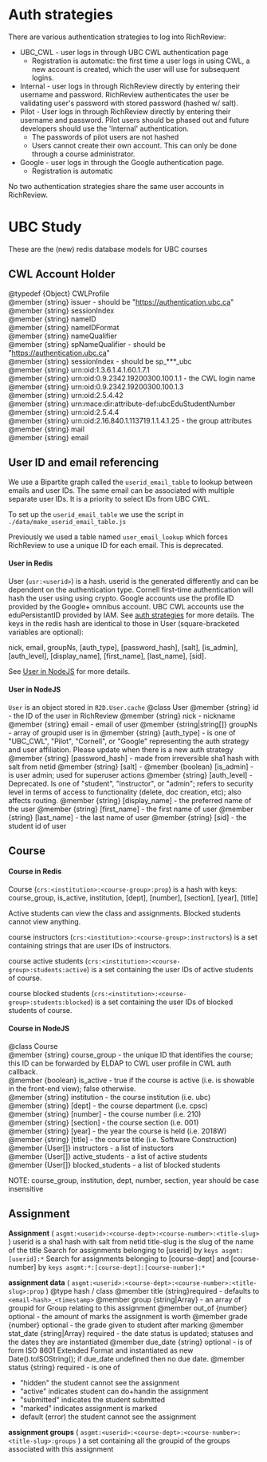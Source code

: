 # Auth strategies

There are various authentication strategies to log into RichReview:

- UBC_CWL - user logs in through UBC CWL authentication page
    + Registration is automatic: the first time a user logs in using CWL, a new account is created, which the user will use for subsequent logins.
- Internal - user logs in through RichReview directly by entering their username and password. RichReview authenticates the user be validating user's password with stored password (hashed w/ salt).
- Pilot - User logs in through RichReview directly by entering their username and password. Pilot users should be phased out and future developers should use the 'Internal' authentication.
    + The passwords of pilot users are not hashed
    + Users cannot create their own account. This can only be done through a course administrator.
- Google - user logs in through the Google authentication page.
    + Registration is automatic

No two authentication strategies share the same user accounts in RichReview. 

# UBC Study

These are the (new) redis database models for UBC courses

## CWL Account Holder

@typedef {Object} CWLProfile  
@member {string} issuer - should be "https://authentication.ubc.ca"  
@member {string} sessionIndex  
@member {string} nameID  
@member {string} nameIDFormat  
@member {string} nameQualifier  
@member {string} spNameQualifier - should be "https://authentication.ubc.ca"  
@member {string} sessionIndex - should be sp_***_ubc  
@member {string} urn:oid:1.3.6.1.4.1.60.1.7.1  
@member {string} urn:oid:0.9.2342.19200300.100.1.1 - the CWL login name  
@member {string} urn:oid:0.9.2342.19200300.100.1.3  
@member {string} urn:oid:2.5.4.42  
@member {string} urn:mace:dir:attribute-def:ubcEduStudentNumber  
@member {string} urn:oid:2.5.4.4  
@member {string} urn:oid:2.16.840.1.113719.1.1.4.1.25 - the group attributes  
@member {string} mail  
@member {string} email  

## User ID and email referencing

We use a Bipartite graph called the `userid_email_table` to lookup between emails and user IDs. The same email can be associated with multiple separate user IDs. It is a priority to select IDs from UBC CWL.

To set up the `userid_email_table` we use the script in `./data/make_userid_email_table.js`

Previously we used a table named `user_email_lookup` which forces RichReview to use a unique ID for each email. This is deprecated.

#### User in Redis

User (`usr:<userid>`) is a hash.
userid is the generated differently and can be dependent on the authentication type. Cornell first-time authentication will hash the user using using crypto. Google accounts use the profile ID provided by the Google+ omnibus account. UBC 
 CWL accounts use the eduPersistantID provided by IAM. See [auth strategies](#auth-strategies) for more details. The keys in the redis hash are identical to those in User (square-bracketed variables are optional): 

nick, email, groupNs, [auth_type], [password_hash], [salt], [is_admin], [auth_level], [display_name], [first_name], [last_name], [sid].

See [User in NodeJS](#User-in-NodeJS) for more details.

#### User in NodeJS

`User` is an object stored in `R2D.User.cache`
@class User
@member {string} id               - the ID of the user in RichReview
@member {string} nick             - nickname
@member {string} email            - email of user
@member {string|string[]} groupNs - array of groupid user is in
@member {string} [auth_type]      - is one of "UBC_CWL", "Pilot", "Cornell", or "Google" representing the auth strategy and user affiliation. Please update when there is a new auth strategy
@member {string} [password_hash]  - made from irreversible sha1 hash with salt from netid
@member {string} [salt]           -
@member {boolean} [is_admin]      - is user admin; used for superuser actions
@member {string} [auth_level]     - Deprecated. Is one of "student", "instructor", or "admin"; refers to security level in terms of access to functionality (delete, doc creation, etc); also affects routing.
@member {string} [display_name]   - the preferred name of the user
@member {string} [first_name]     - the first name of user
@member {string} [last_name]      - the last name of user
@member {string} [sid]            - the student id of user

## Course


#### Course in Redis

Course (`crs:<institution>:<course-group>:prop`) is a hash with keys:
course_group, is_active, institution, [dept], [number], [section], [year], [title]

Active students can view the class and assignments. Blocked students cannot view anything.

course instructors (`crs:<institution>:<course-group>:instructors`) is a set containing strings that are user IDs of instructors.

course active students (`crs:<institution>:<course-group>:students:active`) is a set containing the user IDs of active students of course.

course blocked students (`crs:<institution>:<course-group>:students:blocked`) is a set containing the user IDs of blocked students of course.

#### Course in NodeJS

@class Course  
@member {string} course_group - the unique ID that identifies the course; this ID can be forwarded by ELDAP to CWL user profile in CWL auth callback.  
@member {boolean} is_active   - true if the course is active (i.e. is showable in the front-end view); false otherwise.  
@member {string} institution  - the course institution (i.e. ubc)  
@member {string} [dept]       - the course department (i.e. cpsc)  
@member {string} [number]     - the course number  (i.e. 210)  
@member {string} [section]    - the course section (i.e. 001)  
@member {string} [year]       - the year the course is held (i.e. 2018W)  
@member {string} [title]      - the course title   (i.e. Software Construction)  
@member {User[]} instructors  - a list of instuctors  
@member {User[]} active_students  - a list of active students   
@member {User[]} blocked_students - a list of blocked students  

NOTE: course_group, institution, dept, number, section, year should be case insensitive

## Assignment

**Assignment** ( `asgmt:<userid>:<course-dept>:<course-number>:<title-slug>` )
userid      is a sha1 hash with salt from netid
title-slug  is the slug of the name of the title
Search for assignments belonging to [userid] by `keys asgmt:[userid]:*`
Search for assignments belonging to [course-dept] and [course-number] by `keys asgmt:*:[course-dept]:[course-number]:*`

**assignment data** ( `asgmt:<userid>:<course-dept>:<course-number>:<title-slug>:prop` )
@type    hash / class
@member title     {string}required - defaults to `<email-hash>_<timestamp>`
@member group     {string|Array<string>} - an array of groupid for Group relating to this assignment
@member out_of    {number} optional - the amount of marks the assignment is worth
@member grade     {number} optional - the grade given to student after marking
@member stat_date {string|Array<string>} required - the date status is updated; statuses and the dates they are instantiated
@member due_date  {string} optional - is of form ISO 8601 Extended Format and instantiated as new Date().toISOString(); if due_date undefined then no due date.
@member status   {string} required - is one of
 -   "hidden"    the student cannot see the assignment
 -   "active"    indicates student can do+handin the assignment
 -   "submitted" indicates the student submitted
 -   "marked"    indicates assignment is marked
 -   default     (error) the student cannot see the assignment

**assignment groups** ( `asgmt:<userid>:<course-dept>:<course-number>:<title-slug>:groups` ) a set containing all the groupid of the groups associated with this assignment